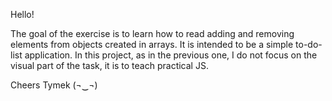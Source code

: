 Hello!

The goal of the exercise is to learn how to read adding and removing elements from objects created in arrays.
It is intended to be a simple to-do-list application. In this project, as in the previous one, I do not focus on the visual part of the task, it is to teach practical JS.

Cheers Tymek (¬‿¬)
